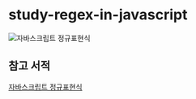 # study-regex-in-javascript

![자바스크립트 정규표현식](https://user-images.githubusercontent.com/62634753/185768294-b6436ce3-c899-4d6a-a329-cf4f0a9a24f9.jpg)

## 참고 서적
[자바스크립트 정규표현식](http://www.kyobobook.co.kr/product/detailViewKor.laf?ejkGb=KOR&mallGb=KOR&barcode=9788963510163&orderClick=LAG&Kc=)
